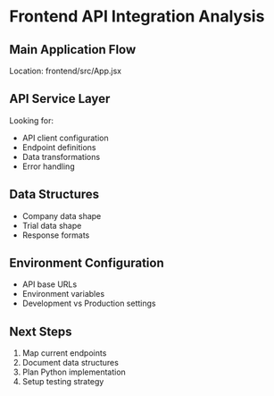 # Frontend API Integration Analysis

## Main Application Flow
Location: frontend/src/App.jsx

## API Service Layer
Looking for:
- API client configuration
- Endpoint definitions
- Data transformations
- Error handling

## Data Structures
- Company data shape
- Trial data shape
- Response formats

## Environment Configuration
- API base URLs
- Environment variables
- Development vs Production settings

## Next Steps
1. Map current endpoints
2. Document data structures
3. Plan Python implementation
4. Setup testing strategy 